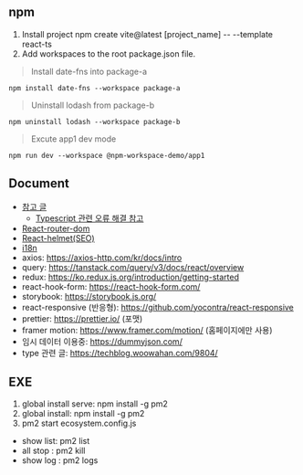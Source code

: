 ## npm
1. Install project
    npm create vite@latest [project_name] -- --template react-ts
2. Add workspaces to the root package.json file.
> Install date-fns into package-a

    npm install date-fns --workspace package-a 
> Uninstall lodash from package-b

    npm uninstall lodash --workspace package-b 
> Excute app1 dev mode

    npm run dev --workspace @npm-workspace-demo/app1
    

## Document
- [참고 글](https://earthly.dev/blog/npm-workspaces-monorepo)
    - [Typescript 관련 오류 해결 참고](https://github.com/gxmari007/vite-plugin-eslint/pull/60)
- [React-router-dom](https://reactrouter.com/en/main)
- [React-helmet(SEO)](https://github.com/nfl/react-helmet)
- [i18n](https://react.i18next.com)
- axios: https://axios-http.com/kr/docs/intro
- query: https://tanstack.com/query/v3/docs/react/overview
- redux: https://ko.redux.js.org/introduction/getting-started
- react-hook-form: https://react-hook-form.com/
- storybook: https://storybook.js.org/
- react-responsive (반응형): https://github.com/yocontra/react-responsive
- prettier: https://prettier.io/ (포맷)
- framer motion: https://www.framer.com/motion/ (홈페이지에만 사용)
- 임시 데이터 이용중: https://dummyjson.com/
- type 관련 글: https://techblog.woowahan.com/9804/


## EXE
1. global install serve: npm install -g pm2
2. global install: npm install -g pm2
3. pm2 start ecosystem.config.js
- show list: pm2 list
- all stop : pm2 kill
- show log : pm2 logs